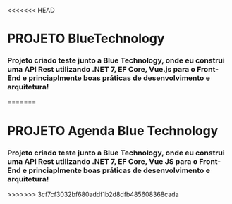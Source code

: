 <<<<<<< HEAD
<h1> PROJETO BlueTechnology</h1>

<h3>Projeto criado teste junto a Blue Technology, onde eu construi uma <b>API Rest utilizando .NET 7, EF Core, Vue.js para o Front-End</b> e princiaplmente boas práticas de desenvolvimento e arquitetura!</h3>
=======
<h1> PROJETO Agenda Blue Technology</h1>

<h3>Projeto criado teste junto a Blue Technology, onde eu construi uma <b>API Rest utilizando .NET 7, EF Core, Vue JS para o Front-End</b> e princiaplmente boas práticas de desenvolvimento e arquitetura!</h3>
>>>>>>> 3cf7cf3032bf680addf1b2d8dfb485608368cada



